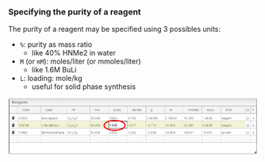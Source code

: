 ### Specifying the purity of a reagent

The purity of a reagent may be specified using 3 possibles units:

- `%`: purity as mass ratio
  - like 40% HNMe2 in water
- `M` (or `mM`): moles/liter (or mmoles/liter)
  - like 1.6M BuLi
- `L`: loading: mole/kg
  - useful for solid phase synthesis

![purity.png](purity.png)
